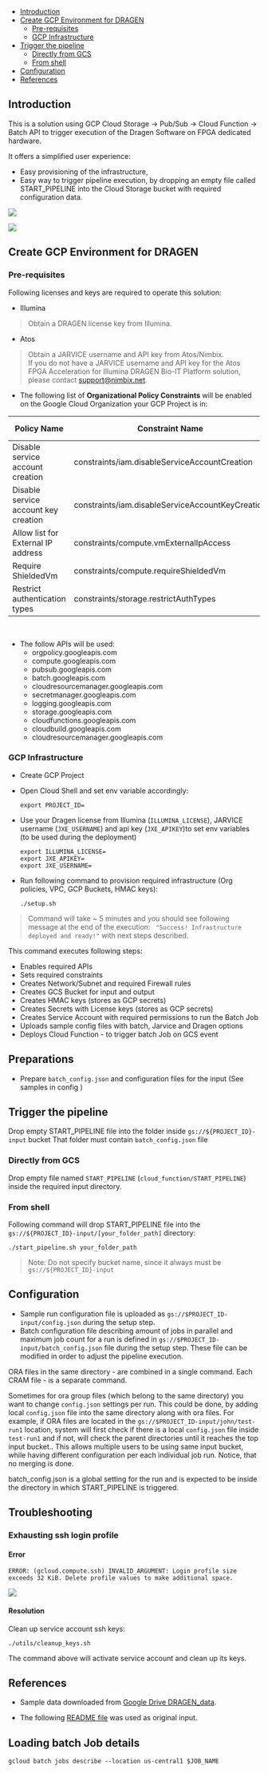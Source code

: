 - [Introduction](#introduction)
- [Create GCP Environment for DRAGEN](#create-gcp-environment-for-dragen)
  * [Pre-requisites](#pre-requisites)
  * [GCP Infrastructure](#gcp-infrastructure)
- [Trigger the pipeline](#trigger-the-pipeline)
  * [Directly from GCS](#directly-from-gcs)
  * [From shell](#from-shell)
- [Configuration](#configuration)
- [References](#references)


## Introduction

This is a solution using GCP Cloud Storage -> Pub/Sub -> Cloud Function -> Batch API to trigger execution of the Dragen Software on FPGA dedicated hardware.

It offers a simplified user experience:
* Easy provisioning of the infrastructure,
* Easy way to trigger pipeline execution, by dropping an empty file called START_PIPELINE into the Cloud Storage bucket with required configuration data.


![](docs/ArchitectureOverview.png)

![](docs/Configuration.png)
## Create GCP Environment for DRAGEN



### Pre-requisites

Following licenses and keys are required to operate this solution:
* Illumina
> Obtain a DRAGEN license key from Illumina.
* Atos
> Obtain a JARVICE username and API key from  Atos/Nimbix.  
> If you do not have a JARVICE username and API key for the Atos FPGA Acceleration for Illumina DRAGEN Bio-IT Platform solution, please contact support@nimbix.net.


- The following list of **Organizational Policy Constraints** will be enabled on the Google Cloud Organization your GCP Project is in:

| Policy Name                          |  Constraint Name     |  Effective Polciy   |
|--------------------------------------|-----|-----|
| Disable service account creation     |  constraints/iam.disableServiceAccountCreation   |  Not Enforced    |
| Disable service account key creation |   constraints/iam.disableServiceAccountKeyCreation  |  Not Enforced    |
| Allow list for External IP address   |    constraints/compute.vmExternalIpAccess  |  Not Enforced    |
|  Require ShieldedVm                                      |   constraints/compute.requireShieldedVm   | Not Enforced     |
|  Restrict authentication types                                    |  constraints/storage.restrictAuthTypes   |  Not Enforced    |


<br>

- The follow APIs will be used:
  * orgpolicy.googleapis.com
  * compute.googleapis.com
  * pubsub.googleapis.com
  * batch.googleapis.com
  * cloudresourcemanager.googleapis.com
  * secretmanager.googleapis.com
  * logging.googleapis.com
  * storage.googleapis.com
  * cloudfunctions.googleapis.com
  * cloudbuild.googleapis.com
  * cloudresourcemanager.googleapis.com

### GCP Infrastructure

* Create GCP Project
* Open Cloud Shell and set env variable accordingly:
  ```shell
  export PROJECT_ID=
  ```

* Use your Dragen license from Illumina (`ILLUMINA_LICENSE`), JARVICE username (`JXE_USERNAME`) and api key (`JXE_APIKEY`)to set env variables (to be used during the deployment)
  ```shell
  export ILLUMINA_LICENSE=
  export JXE_APIKEY=
  export JXE_USERNAME=
  ```
* Run following command to provision required infrastructure (Org policies, VPC, GCP Buckets, HMAC keys):
  ```shell
  ./setup.sh
  ```
> Command will take ~ 5 minutes and you should see following message at the end of the execution: ` "Success! Infrastructure deployed and ready!"` with next steps described.
 
This command executes following steps:
* Enables required APIs
* Sets required constraints
* Creates Network/Subnet and required Firewall rules
* Creates GCS Bucket for input and output
* Creates HMAC keys (stores as GCP secrets)
* Creates Secrets with License keys (stores as GCP secrets)
* Creates Service Account with required permissions to run the Batch Job
* Uploads sample config files  with batch, Jarvice and Dragen options
* Deploys Cloud Function - to trigger batch Job on GCS event

## Preparations
* Prepare `batch_config.json` and configuration files for the input (See samples in config )



## Trigger the pipeline

Drop empty START_PIPELINE file into the folder inside `gs://${PROJECT_ID}-input` bucket
That folder must contain `batch_config.json` file



### Directly from GCS
Drop empty file named `START_PIPELINE` (`cloud_function/START_PIPELINE`) inside the required input directory. 

### From shell
Following command will drop START_PIPELINE file into the `gs://${PROJECT_ID}-input/[your_folder_path]` directory:
```shell
./start_pipeline.sh your_folder_path
```

> Note: Do not specify bucket name, since it always must be `gs://${PROJECT_ID}-input`


## Configuration
* Sample run configuration file is uploaded as `gs://$PROJECT_ID-input/config.json`  during the setup step.
* Batch configuration file describing amount of jobs in parallel and maximum job count for a run is defined in `gs://$PROJECT_ID-input/batch_config.json` file during the setup step.
These file can be modified in order to adjust the pipeline execution.

ORA files in the same directory - are combined in a single command.
Each CRAM file - is a separate command. 

Sometimes for ora group files (which belong to the same directory) you want to change `config.json` settings per run. This could be done, by adding local `config.json` file into the same directory along with ora files.
For example, if ORA files are located in the  `gs://$PROJECT_ID-input/john/test-run1` location, system will first check if there is a local `config.json` file inside `test-run1` and if not, will check the parent directories until it reaches the top input bucket..
This allows multiple users to be using same input bucket, while having different configuration per each individual job run.
Notice, that no merging is done.

batch_config.json is a global setting for the run and is expected to be inside the directory in which START_PIPELINE is triggered.  
## Troubleshooting

### Exhausting ssh login profile
#### Error
```shell
ERROR: (gcloud.compute.ssh) INVALID_ARGUMENT: Login profile size exceeds 32 KiB. Delete profile values to make additional space.
```
![](docs/error.png)
#### Resolution

Clean up service account ssh keys:

```shell
./utils/cleanup_keys.sh
```

The command above will activate service account and clean up its keys.



## References
* Sample data downloaded from  [Google Drive DRAGEN_data](https://drive.google.com/corp/drive/folders/1nwewtQCu2KarG-zw_pv4XZhwS8XOc2lo).

* The following [README file](https://docs.google.com/document/d/1Uawxi4UrY_jjsD6Mp-n1o-_gMUB6eSMA5vIWdhVHS3U/edit#heading=h.z1g5ff2ylnea) was used as original input.

## Loading batch Job details

```shell
gcloud batch jobs describe --location us-central1 $JOB_NAME 
```
